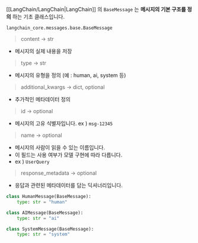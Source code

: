 [[LangChain/LangChain|LangChain]] 의 `BaseMessage` 는 **메시지의 기본 구조를 정의** 하는 기초 클래스입니다.

```
langchain_core.messages.base.BaseMessage
```

> content -> str

- 메시지의 실제 내용을 저장

> type -> str

- 메시지의 유형을 정의 (예 : human, ai, system 등)

> additional_kwargs -> dict, optional

- 추가적인 메타데이터 정의

> id -> optional

- 메시지의 고유 식별자입니다. ex ) `msg-12345`

> name -> optional
- 메시지의 사람이 읽을 수 있는 이름입니다.
- 이 필드는 사용 여부가 모델 구현에 따라 다릅니다.
- ex ) `UserQuery`

> response_metadata -> optional
- 응답과 관련된 메타데이터를 담는 딕셔너리입니다.

```python
class HumanMessage(BaseMessage):
    type: str = "human"

class AIMessage(BaseMessage):
    type: str = "ai"

class SystemMessage(BaseMessage):
    type: str = "system"
```

